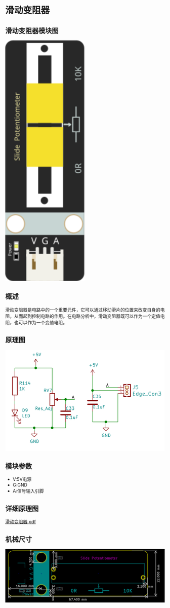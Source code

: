 # 滑动变阻器

## 滑动变阻器模块图

<img src="滑动电阻器模块图片/32.Slide  Potentiometer.svg" alt="32.Slide  Potentiometer" style="zoom:200%;" />

## 概述

​        滑动变阻器是电路中的一个重要元件，它可以通过移动滑片的位置来改变自身的电阻，从而起到控制电路的作用。在电路分析中，滑动变阻器既可以作为一个定值电阻，也可以作为一个变值电阻。

## 原理图

![tu2](滑动电阻器模块图片/tu2.png)

## 模块参数

* V:5V电源
* G:GND
* A:信号输入引脚

## 详细原理图

 [滑动变阻器.pdf](滑动电阻器模块图片/滑动变阻器.pdf) 

## 机械尺寸

![tu3](滑动电阻器模块图片/tu3.png)